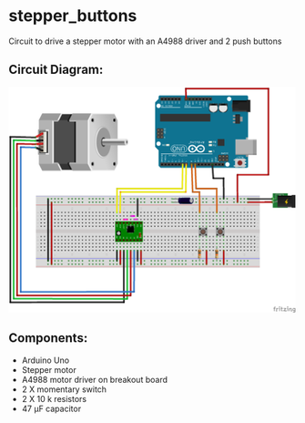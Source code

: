 # stepper_buttons
Circuit to drive a stepper motor with an A4988 driver and 2 push buttons

## Circuit Diagram:
![alt text](circuit_diagram.png)

## Components:
* Arduino Uno
* Stepper motor
* A4988 motor driver on breakout board
* 2 X momentary switch
* 2 X 10 k resistors
* 47 μF capacitor
